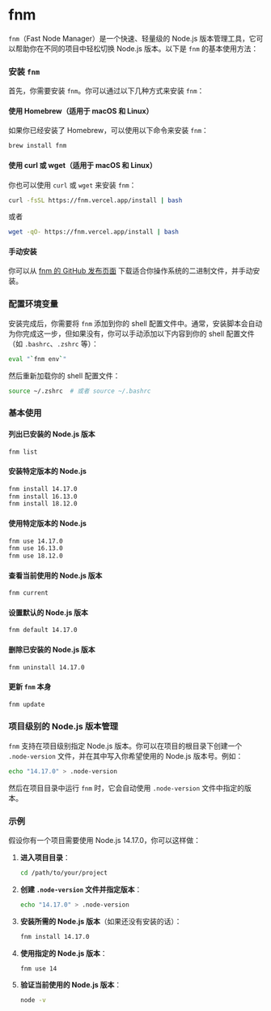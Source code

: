 # fnm
`fnm`（Fast Node Manager）是一个快速、轻量级的 Node.js 版本管理工具，它可以帮助你在不同的项目中轻松切换 Node.js 版本。以下是 `fnm` 的基本使用方法：

### 安装 `fnm`

首先，你需要安装 `fnm`。你可以通过以下几种方式来安装 `fnm`：

#### 使用 Homebrew（适用于 macOS 和 Linux）
如果你已经安装了 Homebrew，可以使用以下命令来安装 `fnm`：
```sh
brew install fnm
```

#### 使用 curl 或 wget（适用于 macOS 和 Linux）
你也可以使用 `curl` 或 `wget` 来安装 `fnm`：
```sh
curl -fsSL https://fnm.vercel.app/install | bash
```
或者
```sh
wget -qO- https://fnm.vercel.app/install | bash
```

#### 手动安装
你可以从 [fnm 的 GitHub 发布页面](https://github.com/Schniz/fnm/releases) 下载适合你操作系统的二进制文件，并手动安装。

### 配置环境变量

安装完成后，你需要将 `fnm` 添加到你的 shell 配置文件中。通常，安装脚本会自动为你完成这一步，但如果没有，你可以手动添加以下内容到你的 shell 配置文件（如 `.bashrc`、`.zshrc` 等）：

```sh
eval "`fnm env`"
```

然后重新加载你的 shell 配置文件：
```sh
source ~/.zshrc  # 或者 source ~/.bashrc
```

### 基本使用

#### 列出已安装的 Node.js 版本
```sh
fnm list
```

#### 安装特定版本的 Node.js
```sh
fnm install 14.17.0
fnm install 16.13.0
fnm install 18.12.0
```

#### 使用特定版本的 Node.js
```sh
fnm use 14.17.0
fnm use 16.13.0
fnm use 18.12.0
```

#### 查看当前使用的 Node.js 版本
```sh
fnm current
```

#### 设置默认的 Node.js 版本
```sh
fnm default 14.17.0
```

#### 删除已安装的 Node.js 版本
```sh
fnm uninstall 14.17.0
```

#### 更新 `fnm` 本身
```sh
fnm update
```

### 项目级别的 Node.js 版本管理

`fnm` 支持在项目级别指定 Node.js 版本。你可以在项目的根目录下创建一个 `.node-version` 文件，并在其中写入你希望使用的 Node.js 版本号。例如：

```sh
echo "14.17.0" > .node-version
```

然后在项目目录中运行 `fnm` 时，它会自动使用 `.node-version` 文件中指定的版本。

### 示例

假设你有一个项目需要使用 Node.js 14.17.0，你可以这样做：

1. **进入项目目录**：
   ```sh
   cd /path/to/your/project
   ```

2. **创建 `.node-version` 文件并指定版本**：
   ```sh
   echo "14.17.0" > .node-version
   ```

3. **安装所需的 Node.js 版本**（如果还没有安装的话）：
   ```sh
   fnm install 14.17.0
   ```

4. **使用指定的 Node.js 版本**：
   ```sh
   fnm use 14
   ```

5. **验证当前使用的 Node.js 版本**：
   ```sh
   node -v
   ```

